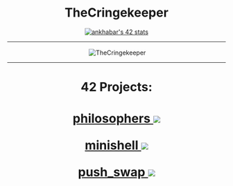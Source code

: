 <h1 align="center"><strong>TheCringekeeper</strong></h1>

<p align="center"> <a href="https://profile.intra.42.fr/users/ankhabar"><img src="https://badge42.vercel.app/api/v2/clfuo3if4001108l4hyh8vu4g/stats?cursusId=21&coalitionId=48" alt="ankhabar's 42 stats" /></a></p>
<hr>
<p align="center">&nbsp;<img align="center" src="https://github-readme-stats.vercel.app/api?username=TheCringekeeper&show_icons=true&theme=tokyonight&hide_border=true&locale=en" alt="TheCringekeeper" /></p>
<hr>
<h1 align="center">42 Projects:</h1>
<h1 align="center">

<a href="https://github.com/TheCringekeeper/Philosophers">philosophers  <img src="https://badge42.vercel.app/api/v2/clfuo3if4001108l4hyh8vu4g/project/3027341"/></a>

<a href="https://github.com/TheCringekeeper">minishell  <img src="https://badge42.vercel.app/api/v2/clfuo3if4001108l4hyh8vu4g/project/2963948"/></a>

<a href="https://github.com/TheCringekeeper">push_swap  <img src="https://badge42.vercel.app/api/v2/clfuo3if4001108l4hyh8vu4g/project/2943624"/></a>
